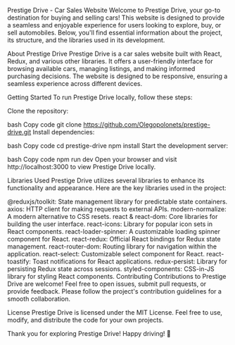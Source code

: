 Prestige Drive - Car Sales Website
Welcome to Prestige Drive, your go-to destination for buying and selling cars! This website is designed to provide a seamless and enjoyable experience for users looking to explore, buy, or sell automobiles. Below, you'll find essential information about the project, its structure, and the libraries used in its development.

About Prestige Drive
Prestige Drive is a car sales website built with React, Redux, and various other libraries. It offers a user-friendly interface for browsing available cars, managing listings, and making informed purchasing decisions. The website is designed to be responsive, ensuring a seamless experience across different devices.

Getting Started
To run Prestige Drive locally, follow these steps:

Clone the repository:

bash
Copy code
git clone https://github.com/Olegopolonets/prestige-drive.git
Install dependencies:

bash
Copy code
cd prestige-drive
npm install
Start the development server:

bash
Copy code
npm run dev
Open your browser and visit http://localhost:3000 to view Prestige Drive locally.

Libraries Used
Prestige Drive utilizes several libraries to enhance its functionality and appearance. Here are the key libraries used in the project:

@reduxjs/toolkit: State management library for predictable state containers.
axios: HTTP client for making requests to external APIs.
modern-normalize: A modern alternative to CSS resets.
react & react-dom: Core libraries for building the user interface.
react-icons: Library for popular icon sets in React components.
react-loader-spinner: A customizable loading spinner component for React.
react-redux: Official React bindings for Redux state management.
react-router-dom: Routing library for navigation within the application.
react-select: Customizable select component for React.
react-toastify: Toast notifications for React applications.
redux-persist: Library for persisting Redux state across sessions.
styled-components: CSS-in-JS library for styling React components.
Contributing
Contributions to Prestige Drive are welcome! Feel free to open issues, submit pull requests, or provide feedback. Please follow the project's contribution guidelines for a smooth collaboration.

License
Prestige Drive is licensed under the MIT License. Feel free to use, modify, and distribute the code for your own projects.

Thank you for exploring Prestige Drive! Happy driving! 🚗
